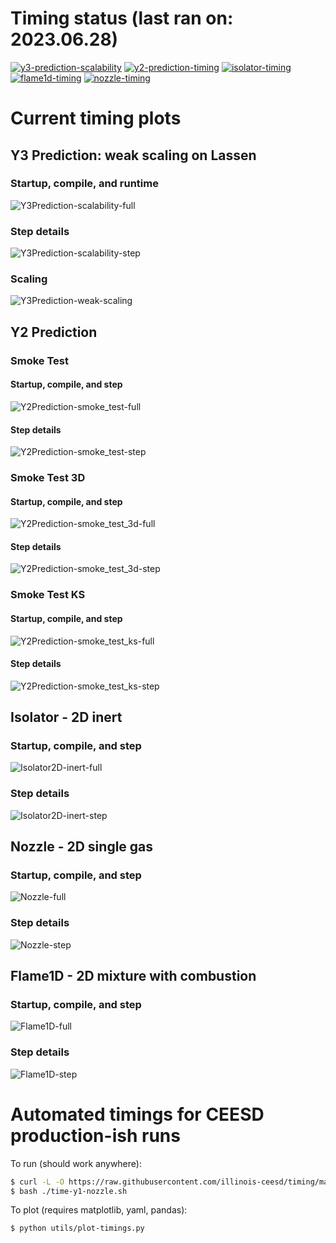 # Timing status (last ran on: 2023.06.28)

[![y3-prediction-scalability](https://github.com/illinois-ceesd/timing/actions/workflows/y3-prediction-scalability.yaml/badge.svg)](https://github.com/illinois-ceesd/timing/actions/workflows/y3-prediction-scalability.yaml) [![y2-prediction-timing](https://github.com/illinois-ceesd/timing/actions/workflows/y2-prediction-timing.yaml/badge.svg)](https://github.com/illinois-ceesd/timing/actions/workflows/y2-prediction-timing.yaml) [![isolator-timing](https://github.com/illinois-ceesd/timing/actions/workflows/isolator-timing.yaml/badge.svg)](https://github.com/illinois-ceesd/timing/actions/workflows/isolator-timing.yaml) [![flame1d-timing](https://github.com/illinois-ceesd/timing/actions/workflows/flame1d-timing.yaml/badge.svg)](https://github.com/illinois-ceesd/timing/actions/workflows/flame1d-timing.yaml) [![nozzle-timing](https://github.com/illinois-ceesd/timing/actions/workflows/nozzle-timing.yaml/badge.svg)](https://github.com/illinois-ceesd/timing/actions/workflows/nozzle-timing.yaml)

# Current timing plots

## Y3 Prediction: weak scaling on Lassen

### Startup, compile, and runtime

![Y3Prediction-scalability-full](plots/y3-prediction-scalability-full.png)

### Step details

![Y3Prediction-scalability-step](plots/y3-prediction-scalability-step-full.png)

### Scaling

![Y3Prediction-weak-scaling](plots/weak_scaling_y3-prediction-scalability-step-full.png)

## Y2 Prediction

### Smoke Test
#### Startup, compile, and step

![Y2Prediction-smoke_test-full](plots/y2-prediction-single-smoke_test-full.png)

#### Step details

![Y2Prediction-smoke_test-step](plots/y2-prediction-single-smoke_test-step-recent.png)

### Smoke Test 3D
#### Startup, compile, and step

![Y2Prediction-smoke_test_3d-full](plots/y2-prediction-single-smoke_test_3d-full.png)

#### Step details

![Y2Prediction-smoke_test_3d-step](plots/y2-prediction-single-smoke_test_3d-step-recent.png)

### Smoke Test KS
#### Startup, compile, and step

![Y2Prediction-smoke_test_ks-full](plots/y2-prediction-single-smoke_test_ks-full.png)

#### Step details

![Y2Prediction-smoke_test_ks-step](plots/y2-prediction-single-smoke_test_ks-step-recent.png)

## Isolator - 2D inert

### Startup, compile, and step

![Isolator2D-inert-full](plots/isolator-full-recent.png)

### Step details

![Isolator2D-inert-step](plots/isolator-step-recent.png)

## Nozzle - 2D single gas

### Startup, compile, and step

![Nozzle-full](plots/nozzle-full-recent.png)

### Step details

![Nozzle-step](plots/nozzle-step-recent.png)

## Flame1D - 2D mixture with combustion

### Startup, compile, and step

![Flame1D-full](plots/flame1d-full-recent.png)

### Step details

![Flame1D-step](plots/flame1d-step-recent.png)

# Automated timings for CEESD production-ish runs

To run (should work anywhere):

```bash
$ curl -L -O https://raw.githubusercontent.com/illinois-ceesd/timing/main/time-y1-nozzle.sh
$ bash ./time-y1-nozzle.sh
```

To plot (requires matplotlib, yaml, pandas):
```bash
$ python utils/plot-timings.py
```
